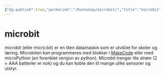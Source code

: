 ```yaml
---
{"dg-publish":true,"permalink":"/Kunnskap/microbit/","title":"microbit","tags":["naturfag","fysikk","programmering"]}
---
```



# microbit
microbit (eller micro:bit) er en liten datamaskin som er utviklet for skoler og læring. Microbiten kan programmeres med blokker i [MakeCode](microbit.makecode.org) eller med microPython (en forenklet versjon av python). Microbit trenger lite strøm (2 × AAA batterier er nok) og du kan koble den til mange ulike sensorer og utstyr. 
